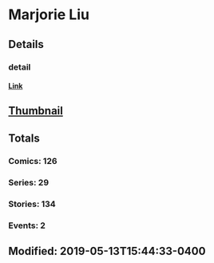 # Marjorie  Liu 
## Details
### detail
#### [Link](http://marvel.com/comics/creators/9047/marjorie_liu?utm_campaign=apiRef&utm_source=225578a89fc76f3d20fbffda5d17a88d)
## [Thumbnail](http://i.annihil.us/u/prod/marvel/i/mg/d/40/51080b5183882.jpg)
## Totals
### Comics: 126
### Series: 29
### Stories: 134
### Events: 2
## Modified: 2019-05-13T15:44:33-0400